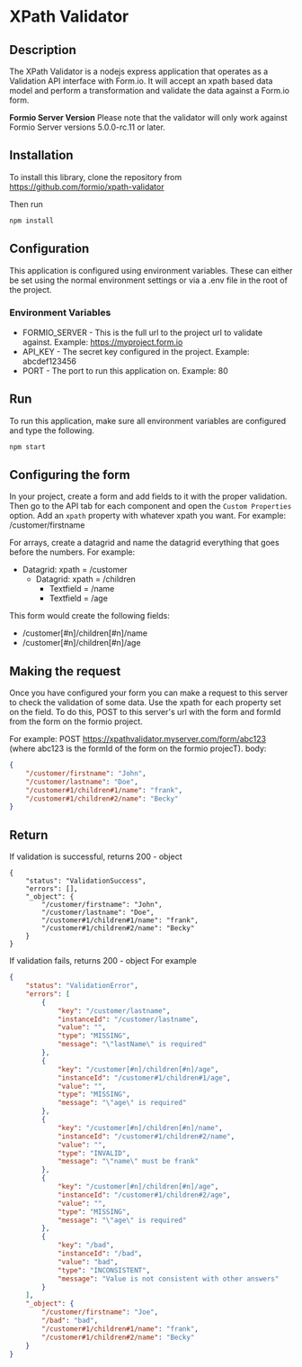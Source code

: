 # XPath Validator

## Description
The XPath Validator is a nodejs express application that operates as a Validation API interface with Form.io. It will accept an xpath based data model and perform a transformation and validate the data against a Form.io form.

**Formio Server Version** Please note that the validator will only work against Formio Server versions 5.0.0-rc.11 or later.

## Installation
To install this library, clone the repository from https://github.com/formio/xpath-validator

Then run
```bash
npm install
```

## Configuration
This application is configured using environment variables. These can either be set using the normal environment settings or via a .env file in the root of the project.

### Environment Variables
 - FORMIO_SERVER - This is the full url to the project url to validate against. Example: https://myproject.form.io
 - API_KEY - The secret key configured in the project. Example: abcdef123456
 - PORT - The port to run this application on. Example: 80

## Run
To run this application, make sure all environment variables are configured and type the following.

```bash
npm start
```

## Configuring the form
In your project, create a form and add fields to it with the proper validation. Then go to the API tab for each component and open the ```Custom Properties``` option. Add an ```xpath``` property with whatever xpath you want. For example: /customer/firstname

For arrays, create a datagrid and name the datagrid everything that goes before the numbers. For example:

 - Datagrid: xpath = /customer
    - Datagrid: xpath = /children
       - Textfield = /name
       - Textfield = /age
        
This form would create the following fields:
 - /customer[#n]/children[#n]/name
 - /customer[#n]/children[#n]/age

## Making the request
Once you have configured your form you can make a request to this server to check the validation of some data. Use the xpath for each property set on the field. To do this, POST to this server's url with the form and formId from the form on the formio project.

For example:
POST https://xpathvalidator.myserver.com/form/abc123 (where abc123 is the formId of the form on the formio projecT).
body:
```json
{
    "/customer/firstname": "John",
    "/customer/lastname": "Doe",
    "/customer#1/children#1/name": "frank",
    "/customer#1/children#2/name": "Becky"
}
```

## Return
If validation is successful, returns 200 - object

```
{
    "status": "ValidationSuccess",
    "errors": [],
    "_object": {
        "/customer/firstname": "John",
        "/customer/lastname": "Doe",
        "/customer#1/children#1/name": "frank",
        "/customer#1/children#2/name": "Becky"
    }
}
```

If validation fails, returns 200 - object
For example

```json
{
    "status": "ValidationError",
    "errors": [
        {
            "key": "/customer/lastname",
            "instanceId": "/customer/lastname",
            "value": "",
            "type": "MISSING",
            "message": "\"lastName\" is required"
        },
        {
            "key": "/customer[#n]/children[#n]/age",
            "instanceId": "/customer#1/children#1/age",
            "value": "",
            "type": "MISSING",
            "message": "\"age\" is required"
        },
        {
            "key": "/customer[#n]/children[#n]/name",
            "instanceId": "/customer#1/children#2/name",
            "value": "",
            "type": "INVALID",
            "message": "\"name\" must be frank"
        },
        {
            "key": "/customer[#n]/children[#n]/age",
            "instanceId": "/customer#1/children#2/age",
            "value": "",
            "type": "MISSING",
            "message": "\"age\" is required"
        },
        {
            "key": "/bad",
            "instanceId": "/bad",
            "value": "bad",
            "type": "INCONSISTENT",
            "message": "Value is not consistent with other answers"
        }
    ],
    "_object": {
        "/customer/firstname": "Joe",
        "/bad": "bad",
        "/customer#1/children#1/name": "frank",
        "/customer#1/children#2/name": "Becky"
    }
}
```
